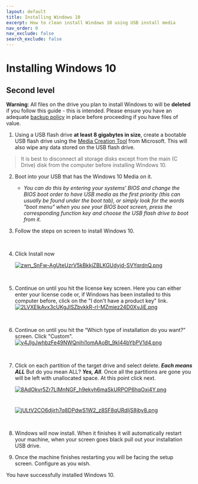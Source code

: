 ```yaml
---
layout: default
title: Installing Windows 10
excerpt: How to clean install Windows 10 using USB install media
nav_order: 0
nav_exclude: false
search_exclude: false
---
```

# Installing Windows 10
## Second level
**Warning**: All files on the drive you plan to install Windows to will be **deleted** if you follow this guide - this is intended. Please ensure you have an adequate [backup policy](https://rtech.support/books/backups) in place before proceeding if you have files of value.

1. Using a USB flash drive **at least 8 gigabytes in size**, create a bootable USB flash drive using the [Media Creation Tool](https://www.microsoft.com/en-us/software-download/windows10) from Microsoft. This will also wipe any data stored on the USB flash drive.

>It is best to disconnect all storage disks except from the main (C Drive) disk from the computer before installing Windows 10.

2. Boot into your USB that has the Windows 10 Media on it. 
	
	* *You can do this by entering your systems' BIOS and change the BIOS boot order to have USB media as the first priority (this can usually be found under the boot tab), or simply look for the words "boot menu" when you see your BIOS boot screen, press the corresponding function key and choose the USB flash drive to boot from it.*
    
3. Follow the steps on screen to install Windows 10.
 
 <br>
 
 
4. Click Install now
 	
	 [![zwn_SnFw-AgUteUzrV5kBkkjZBLKGUdyjd-SVYqrdnQ.png](https://rtech.support/uploads/images/gallery/2020-11/scaled-1680-/zwn-snfw-aguteuzrv5kbkkjzblkgudyjd-svyqrdnq.png)](https://rtech.support/uploads/images/gallery/2020-11/zwn-snfw-aguteuzrv5kbkkjzblkgudyjd-svyqrdnq.png)

<br>

5. Continue on until you hit the license key screen. Here you can either enter your license code or, if Windows has been installed to this computer before, click on the "I don't have a product key" link.
[![2LVXElkAvx3cUKgJISZbvkkR-rI-MZmiez24D0XvJiE.png](https://rtech.support/uploads/images/gallery/2020-11/scaled-1680-/2lvxelkavx3cukgjiszbvkkr-ri-mzmiez24d0xvjie.png)](https://rtech.support/uploads/images/gallery/2020-11/2lvxelkavx3cukgjiszbvkkr-ri-mzmiez24d0xvjie.png)

<br>

6.  Continue on until you hit the “Which type of installation do you want?” screen. Click "Custom". 
[![y4JIgJwhbzFe49NWQnjhi1omAAoBt_9kI44bYbPV1d4.png](https://rtech.support/uploads/images/gallery/2020-11/scaled-1680-/y4jigjwhbzfe49nwqnjhi1omaaobt-9ki44bybpv1d4.png)](https://rtech.support/uploads/images/gallery/2020-11/y4jigjwhbzfe49nwqnjhi1omaaobt-9ki44bybpv1d4.png)

<br>

7. Click on each partition of the target drive and select delete. ***Each means ALL*** But do you mean ALL? ***Yes, All***. Once all the partitions are gone you will be left with unallocated space. At this point click next. 

    [![8AdOkyr5Zr7LlMnNGF_h9ekyh6maSkURPOP6hqOxj4Y.png](https://rtech.support/uploads/images/gallery/2020-11/scaled-1680-/8adokyr5zr7llmnngf-h9ekyh6maskurpop6hqoxj4y.png)](https://rtech.support/uploads/images/gallery/2020-11/8adokyr5zr7llmnngf-h9ekyh6maskurpop6hqoxj4y.png)
   
   # 
   
    [![jULtV2CO6djirh7q8DPdwS1W2_z8SF8qURdIjS8jby8.png](https://rtech.support/uploads/images/gallery/2020-11/scaled-1680-/jultv2co6djirh7q8dpdws1w2-z8sf8qurdijs8jby8.png)](https://rtech.support/uploads/images/gallery/2020-11/jultv2co6djirh7q8dpdws1w2-z8sf8qurdijs8jby8.png)
    
    
<br>

 
8. Windows will now install. When it finishes it will automatically restart your machine, when your screen goes black pull out your installation USB drive.
 
9. Once the machine finishes restarting you will be facing the setup screen. Configure as you wish.
    
    
You have successfully installed Windows 10.
